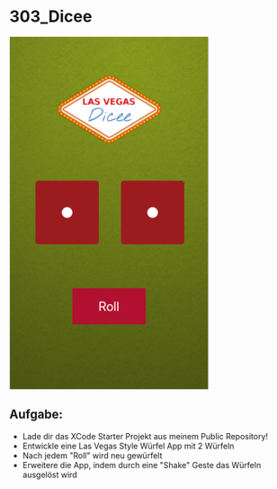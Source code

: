 # 303_Dicee

![Dicee app](./Dicee.png)

## Aufgabe:
* Lade dir das XCode Starter Projekt aus meinem Public Repository!
* Entwickle eine Las Vegas Style Würfel App mit 2 Würfeln
* Nach jedem "Roll" wird neu gewürfelt
* Erweitere die App, indem durch eine "Shake" Geste das Würfeln ausgelöst wird
